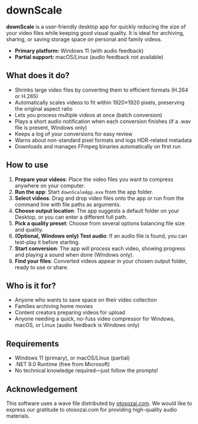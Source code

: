 # downScale

**downScale** is a user-friendly desktop app for quickly reducing the size of your video files while keeping good visual quality. It is ideal for archiving, sharing, or saving storage space on personal and family videos.

- **Primary platform:** Windows 11 (with audio feedback)
- **Partial support:** macOS/Linux (audio feedback not available)

## What does it do?
- Shrinks large video files by converting them to efficient formats (H.264 or H.265)
- Automatically scales videos to fit within 1920×1920 pixels, preserving the original aspect ratio
- Lets you process multiple videos at once (batch conversion)
- Plays a short audio notification when each conversion finishes (if a .wav file is present, Windows only)
- Keeps a log of your conversions for easy review
- Warns about non-standard pixel formats and logs HDR-related metadata
- Downloads and manages FFmpeg binaries automatically on first run

## How to use
1. **Prepare your videos**: Place the video files you want to compress anywhere on your computer.
2. **Run the app**: Start `downScaleApp.exe` from the app folder.
3. **Select videos**: Drag and drop video files onto the app or run from the command line with file paths as arguments.
4. **Choose output location**: The app suggests a default folder on your Desktop, or you can enter a different full path.
5. **Pick a quality preset**: Choose from several options balancing file size and quality.
6. **(Optional, Windows only) Test audio**: If an audio file is found, you can test-play it before starting.
7. **Start conversion**: The app will process each video, showing progress and playing a sound when done (Windows only).
8. **Find your files**: Converted videos appear in your chosen output folder, ready to use or share.

## Who is it for?
- Anyone who wants to save space on their video collection
- Families archiving home movies
- Content creators preparing videos for upload
- Anyone needing a quick, no-fuss video compressor for Windows, macOS, or Linux (audio feedback is Windows only)

## Requirements
- Windows 11 (primary), or macOS/Linux (partial)
- .NET 9.0 Runtime (free from Microsoft)
- No technical knowledge required—just follow the prompts!

## Acknowledgement

This software uses a wave file distributed by [otosozai.com](https://otosozai.com/). We would like to express our gratitude to otosozai.com for providing high-quality audio materials.
